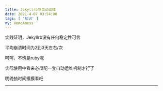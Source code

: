 ```yaml
---
title: Jekyllrb与自动运维
date: 2021-4-07 03:54:00
tags: [ '知识' ]
my: XenoAmess
---
```


实践证明，Jekyllrb没有任何稳定性可言

平均崩溃时间为2到3天左右/次

呵呵，不愧是ruby呢

实际使用中看来必须配一套自动运维机制才行了

明晚抽时间摸摸看吧

---
